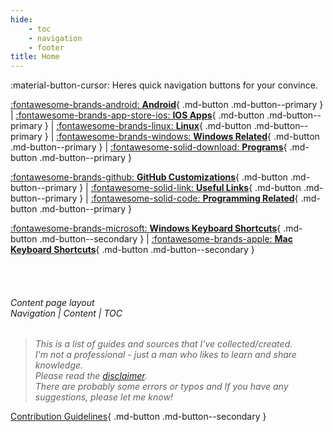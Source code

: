 ```yaml
---
hide:
    - toc
    - navigation
    - footer
title: Home
---
```


:material-button-cursor: Heres quick navigation buttons for your convince.

[:fontawesome-brands-android: **Android**](./Wiki/Android.md){ .md-button .md-button--primary } | [:fontawesome-brands-app-store-ios: **IOS Apps**](./Wiki/IOS.md){ .md-button .md-button--primary } | [:fontawesome-brands-linux: **Linux**](./Wiki/Linux.md){ .md-button .md-button--primary } | [:fontawesome-brands-windows: **Windows Related**](./Wiki/Windows.md){ .md-button .md-button--primary } | [:fontawesome-solid-download: **Programs**](./Wiki/Programs.md){ .md-button .md-button--primary }

[:fontawesome-brands-github: **GitHub Customizations**](./Wiki/GitHub.md){ .md-button .md-button--primary } | [:fontawesome-solid-link: **Useful Links**](./Wiki/Links.md){ .md-button .md-button--primary } | [:fontawesome-solid-code: **Programming Related**](./Wiki/Programming.md){ .md-button .md-button--primary }

[:fontawesome-brands-microsoft: **Windows Keyboard Shortcuts**](./Wiki/keyboard-shortcuts/Windows-Keyboard-Shortcuts.md){ .md-button .md-button--secondary } | [:fontawesome-brands-apple: **Mac Keyboard Shortcuts**](./Wiki/keyboard-shortcuts/Mac-Keyboard-Shortcuts.md){ .md-button .md-button--secondary }

<br>
<br>
<h6>Content page layout<br> Navigation | Content | TOC </h6>

> _This is a list of guides and sources that I've collected/created.<br>
> I'm not a professional - just a man who likes to learn and share knowledge.<br>
> Please read the [disclaimer](./disclaimer.md).<br>
> There are probably some errors or typos and If you have any suggestions, please let me know!_

[Contribution Guidelines](./Contributions.md){ .md-button .md-button--secondary }
